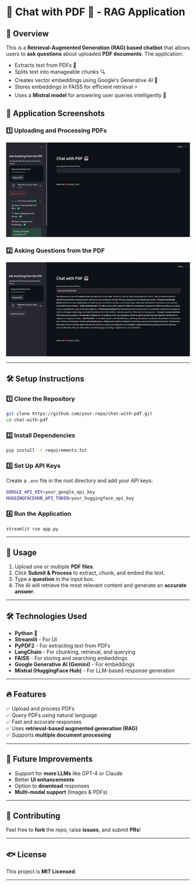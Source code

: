 # 📄 Chat with PDF 🤖 - RAG Application

## 🚀 Overview
This is a **Retrieval-Augmented Generation (RAG) based chatbot** that allows users to **ask questions** about uploaded **PDF documents**. The application:
- Extracts text from PDFs 💑
- Splits text into manageable chunks 🔍
- Creates vector embeddings using Google's Generative AI 🧠
- Stores embeddings in FAISS for efficient retrieval ⚡
- Uses a **Mistral model** for answering user queries intelligently 🤖

## 🎨 Application Screenshots
### **1️⃣ Uploading and Processing PDFs**
![Uploading PDFs](Screenshot%202025-03-06%20172649.png)

### **2️⃣ Asking Questions from the PDF**
![Asking Questions](Screenshot%202025-03-06%20172606.png)

---

## 🛠️ Setup Instructions

### 1️⃣ Clone the Repository
```bash
git clone https://github.com/your-repo/chat-with-pdf.git
cd chat-with-pdf
```

### 2️⃣ Install Dependencies
```bash
pip install -r requirements.txt
```

### 3️⃣ Set Up API Keys
Create a `.env` file in the root directory and add your API keys:
```bash
GOOGLE_API_KEY=your_google_api_key
HUGGINGFACEHUB_API_TOKEN=your_huggingface_api_key
```

### 4️⃣ Run the Application
```bash
streamlit run app.py
```

---

## 🎯 Usage
1. Upload one or multiple **PDF files**.
2. Click **Submit & Process** to extract, chunk, and embed the text.
3. Type a **question** in the input box.
4. The AI will retrieve the most relevant content and generate an **accurate answer**.

---

## 🛠️ Technologies Used
- **Python** 🐍
- **Streamlit** - For UI
- **PyPDF2** - For extracting text from PDFs
- **LangChain** - For chunking, retrieval, and querying
- **FAISS** - For storing and searching embeddings
- **Google Generative AI (Gemini)** - For embeddings
- **Mistral (HuggingFace Hub)** - For LLM-based response generation

---

## 🔥 Features
✅ Upload and process PDFs  
✅ Query PDFs using natural language  
✅ Fast and accurate responses  
✅ Uses **retrieval-based augmented generation (RAG)**  
✅ Supports **multiple document processing**  

---

## 📌 Future Improvements
- Support for **more LLMs** like GPT-4 or Claude  
- Better **UI enhancements**  
- Option to **download** responses  
- **Multi-modal support** (Images & PDFs)  

---

## 🤝 Contributing
Feel free to **fork** the repo, raise **issues**, and submit **PRs**!

---

## 🐟 License
This project is **MIT Licensed**.

---

